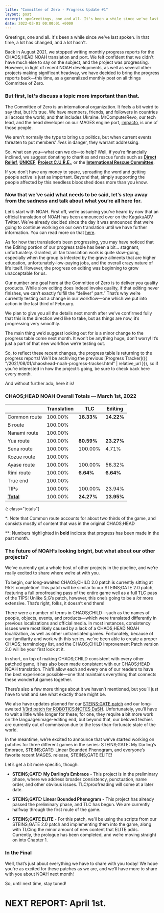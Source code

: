 ```yaml
---
title: "Committee of Zero - Progress Update #1"
layout: post
excerpt: <p>Greetings, one and all. It's been a while since we've last spoken.</p>
date: 2022-03-01 00:00:01 +0000
---
```


Greetings, one and all. It's been a while since we've last spoken. In that time, a lot has changed, and a lot hasn't.


Back in August 2021, we stopped writing monthly progress reports for the CHAOS;HEAD NOAH translation and port. We felt confident that we didn't have much else to say on the subject, and the project was progressing. However, in light of recent NOAH developments, as well as several other projects making significant headway, we have decided to bring the progress reports back—this time, as a generalized monthly post on all things Committee of Zero.


### But first, let's discuss a topic more important than that.

The Committee of Zero is an international organization. It feels a bit weird to say that, but it's true. We have members, friends, and followers in countries all across the world, and that includes Ukraine. MrComputerRevo, our tech lead, and the head developer on our MAGES engine port, [impacto](https://github.com/CommitteeOfZero/impacto), is one of those people.


We aren't normally the type to bring up politics, but when current events threaten to put members' <i>lives</i> in danger, they warrant addressing.


So, what can you—what can we do—to help? Well, if you’re financially inclined, we suggest donating to charities and rescue funds such as [**Direct Relief**](https://www.directrelief.org/), [**UNICEF**](https://www.unicefusa.org/stories/unicef-children-crossfire-ukraine-crisis/39542?form=FUNKBHMZQDQ&utm_content=Ukraine3&ms=cpc_dig_2021_Ukraine3_20210801_google_Ukraine3_delve_None&initialms=cpc_dig_2020_Ukraine3_20210801_google_Ukraine3_delve_None&gclid=CjwKCAiApfeQBhAUEiwA7K_UHyZu1yybETH9piIKoU2RHLJQuTue1h80TsSxSZr8Zp1aQ0R5SqwvzxoCpyEQAvD_BwE), [**Project C.U.R.E.**](http://www.uahospitals.org/), or the [**International Rescue Committee**](https://help.rescue.org/donate/ukraine-acq?ms=gs_ppc_fy22_ukraine_mmus_feb&initialms=gs_ppc_fy22_ukraine_mmus_feb&gclid=CjwKCAiApfeQBhAUEiwA7K_UH-hhjA3AiZSiS6s2jhPhARemX1ms_sXjssxUjKvkKFHWgDUMPd271RoC2m8QAvD_BwE). 


If you don’t have any money to spare, spreading the word and getting people active is just as important. Beyond that, simply supporting the people affected by this needless bloodshed does more than you know.


### Now that we’ve said what needs to be said, let’s step away from the sadness and talk about what you’re all here for.

Let’s start with NOAH. First off, we’re assuming you’ve heard by now that an official translation of NOAH has been announced over on the KagakuADV Twitter. We’ve already decided since the day it was announced that we’re going to continue working on our own translation until we have further information. You can read more on that [here](https://twitter.com/CommitteeOf0/status/1496581277637652484?s=20&t=LoPUSYyjtYUiMu4PWa5org).


As for how that translation’s been progressing, you may have noticed that the Editing portion of our progress table has been a bit... stagnant, unfortunately. Granted, all fan translation work is quite slow-going, especially when the group is infected by the grave ailments that are higher education, unfortunately-low-paying jobs, and the overall crazy nature of life itself. However, the progress on editing was beginning to grow unacceptable for us.


Our number one goal here at the Committee of Zero is to deliver you quality products. While slow editing does indeed invoke quality, if that editing never finishes, we can’t exactly fulfill the “deliver” part.” That’s why we’re currently testing out a change in our workflow—one which we put into action in the last third of February.


We plan to give you all the details next month after we’ve confirmed fully that this is the direction we’d like to take, but as things are now, it’s progressing very smoothly.

The main thing we’d suggest looking out for is a minor change to the progress table come next month. It won’t be anything huge, don’t worry! It’s just a part of that new workflow we’re testing out.


So, to reflect these recent changes, the progress table is returning to the progress reports! We’ll be archiving the previous [Progress Tracker]({{ "/2021/08/01/chaoshead-noah-progress-tracker.html" | relative_url }}), so if you’re interested in how the project’s going, be sure to check back here every month.


And without further ado, here it is!


### CHAOS;HEAD NOAH Overall Totals — March 1st, 2022

|                  | **Translation** | **TLC**    | **Editing** |
| ---------------- | --------------- | ---------- | ----------- |
| Common route     | 100.00%         | **16.33%** | **14.22%**  |
| B route          | 100.00%         |            |             |
| Nanami route     | 100.00%         |            |             |
| Yua route        | 100.00%         | **80.59%** | **23.27%**  |
| Sena route       | 100.00%         | 100.00%    | 4.71%       |
| Kozue route      | 100.00%         |            |             |
| Ayase route      | 100.00%         | 100.00%    | 56.32%      |
| Rimi route       | 100.00%         | **6.64%**  | **6.64%**   |
| True end         | 100.00%         |            |             |
| TIPs             | 100.00%         | 100.00%    | 23.94%      |
| **<u>Total</u>** | 100.00%         | **24.27%** | **13.95%**  |
{: class="totals"}

\*: Note that Common route accounts for about two thirds of the game, and consists mostly of content that was in the original CHAOS;HEAD

\*\*: Numbers highlighted in **bold** indicate that progress has been made in the past month.


### The future of NOAH’s looking bright, but what about our other projects?

We’ve currently got a whole host of other projects in the pipeline, and we’re really excited to share where we’re at with you.


To begin, our long-awaited CHAOS;CHILD 2.0 patch is currently sitting at 95% completion! This patch will be similar to our STEINS;GATE 2.0 patch, featuring a full proofreading pass of the entire game well as a full TLC pass of the TIPS! Unlike S;G’s patch, however, this one’s going to be a <i>lot</i> more extensive. That’s right, folks, it doesn’t end there!


There were a number of terms in CHAOS;CHILD—such as the names of people, objects, events, and products—which were translated differently in previous localizations and official media. In most instances, consistency issues were most likely caused by a lack of a CHAOS;HEAD NOAH localization, as well as other untranslated games. Fortunately, because of our familiarity and work with this series, we’ve been able to create a proper CHAOS; terminology list, and the CHAOS;CHILD Improvement Patch version 2.0 will be your first look at it.


In short, on top of making CHAOS;CHILD consistent with every other patched game, it has also been made consistent with our CHAOS;HEAD NOAH translation. This’ll allow each and every one of our readers to have the best experience possible—one that maintains everything that connects these wonderful games together.


There’s also a few more things about it we haven’t mentioned, but you’ll just have to wait and see what exactly those might be.


We also have updates planned for our [STEINS;GATE patch](https://twitter.com/CommitteeOf0/status/1431302975612461056) and our long-awaited [1/3rd patch for ROBOTICS;NOTES DaSH](https://twitter.com/CommitteeOf0/status/1430250228125478923). Unfortunately, you’ll have to wait a little while longer for these; for one, they require a bit more work on the language/image-editing end, but beyond that, our beloved techies are currently out of commission due to the less-than-fortunate state of the world.


In the meantime, we’re excited to announce that we’ve started working on patches for three different games in the series: STEINS;GATE: My Darling’s Embrace, STEINS;GATE: Linear Bounded Phenogram, and everyone’s favorite recent MAGES. release, STEINS;GATE ELITE!


Let’s get a bit more specific, though.

* **STEINS;GATE: My Darling’s Embrace** - This project is in the preliminary phase, where we address broader consistency, punctuation, name order, and other obvious issues. TLC/proofreading will come at a later date.

* **STEINS;GATE: Linear Bounded Phenogram** - This project has already passed the preliminary phase, and TLC has begun. We are currently halfway through the first route of the game.

* **STEINS;GATE ELITE** - For this patch, we’ll be using the scripts from our STEINS;GATE 2.0 patch and implementing them into the game, along with TLCing the minor amount of new content that ELITE adds. Currently, the prologue has been completed, and we’re moving straight on into Chapter 1.


### In the Final

Well, that’s just about everything we have to share with you today! We hope you're as excited for these patches as we are, and we’ll have more to share with you about NOAH next month!

So, until next time, stay tuned!

# NEXT REPORT: April 1st.